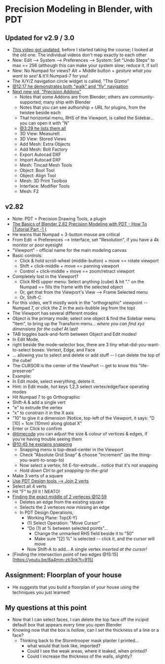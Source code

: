 # Precision Modeling in Blender, with PDT

## Updated for v2.9 / 3.0

* [This video got updated](https://www.youtube.com/watch?v=qzhgrHDDR7I&list=PL6Fiih6ItYsXzUbBNz7-IvV7UJYHZzCdF&index=2), before I started taking the course; I looked at the old one.  The individual videos don't map exactly to each other
* New: Edit --> System --> Preferences --> System: Set "Undo Steps" to max == 256 (although this can make your system slow; reduce it, if so!)
* New: No Numpad for views? Alt + Middle button + *gesture what you want to see!* & it'll Numpad-7 for you!
* The X/Y/Z navigation circle widget is called, "The Gizmo"
* [@12:17 he demonstrates both "walk" and "fly" navigation](https://youtu.be/qzhgrHDDR7I?list=PL6Fiih6ItYsXzUbBNz7-IvV7UJYHZzCdF&t=737)
* [Next new vid, "Precision Addons"](https://www.youtube.com/watch?v=qzhgrHDDR7I&list=PL6Fiih6ItYsXzUbBNz7-IvV7UJYHZzCdF&index=2)
	* Notes that some Addons are from Blender; others are community-supported; many ship with Blender
	* Notes that you can see authorship + URL for plugins, from the twistee beside each
    * That horizontal menu, RHS of the Viewport, is called the Sidebar... you can open it with "N"
	* [@3:29 he lists them all](https://youtu.be/v9tbXF410SU?list=PL6Fiih6ItYsXzUbBNz7-IvV7UJYHZzCdF&t=209)
	* 3D View: MeasureIt
	* 3D View: Stored Views
	* Add Mesh: Extra Objects
	* Add Mesh: Bolt Factory
	* Export Autocad DXF
	* Import Autocad DXF
	* Mesh: Tincad Mesh Tools
	* Object: Bool Tool
	* Object: Align Tool
	* Mesh: 3D Print Toolbox
	* Interface: Modifier Tools
	* Mesh: F2

##  v2.82

* Note: PDT = Precision Drawing Tools, a plugin
* [The Basics of Blender 2.82 Precision Modeling with PDT - How To (Tutorial Part -1 )](https://www.youtube.com/watch?v=8a4mm-zb3nk&list=PL6Fiih6ItYsX3qdwhEyd77zy82bM-I8t1&index=2)
* He warns that Numpad + 3-button mouse are critical
* From Edit -> Preferences --> Interface, set "Resolution", if you have a 4k monitor or poor eyesight
* "Viewport" - official name for the main modeling canvas
* Basic controls: 
	* Click & hold scroll-wheel (middle-button) + move == rotate viewport
	* Shift + click-middle + move == panning viewport
	* Control + click-middle + move == zoom/retract viewport
* Completely lost in the Viewport? 
	* Click RHS upper menu: Select anything (cube) & hit "." on the Numpad == fills the frame with the selected object
	* Or, get that from the Viewport's View --> Frame Selected menu
	* Or, Shift-C
* For this video, we'll mostly work in the "orthographic" viewpoint -- Numpad 7, or click the Z in the axis-bubble (eg from the top)
* The Viewport has several different modes
* Object is the primary mode; select one object & find the Sidebar menu "Item", to bring up the Transform menu... *where you can find xyz dimensions for the cube!*  At last!
* TAB toggles back-and-forth between Object and Edit modes!
* In Edit Mode, 
* right beside the mode-selector box, there are 3 tiny what-did-you-want-to-select boxes: Vertext, Edge, and Face
* ... allowing you to select and delete or add stuff -- I can delete the top of the cube!
*  The CURSOR is the center of the ViewPort -- get to know this "life-preserver"
* Example: 
* In Edit mode, select everything, delete it. 
* Hint: in Edit mode, hot keys 1,2,3 select vertex/edge/face operating modes
* Hit Numpad 7 to go Orthographic
* Shift-A & add a single vert
* "e" to extrude the vertex
* "x" to constrain it in the X axis
* "10" to give it a dimension (Notice, top-left of the Viewport, it says: "D [10] = 1cm (10mm) along global X"
* Enter or Click to confirm
* [@timecode](https://www.youtube.com/watch?v=8a4mm-zb3nk&list=PL6Fiih6ItYsX3qdwhEyd77zy82bM-I8t1&index=2) you can adjust the size & colour of vertices & edges, if you're having trouble seeing them
* [@10:45 he explains snapping](https://youtu.be/8a4mm-zb3nk?t=654)
	* Snapping menu is top-dead-center in the Viewport
	* Check "Absolute Grid Snap" & choose "Increment" (as the thing-you-want-to-snap-to)
	* Now select a vertex; hit E-for-extrude... notice that it's *not* snapping
	* *Hold down Ctrl to get snapping-to-the-grid*
* Make 3 verts of a square
* [Use PDT Design tools -->  Join 2 verts](https://youtu.be/8a4mm-zb3nk?t=721)
* Select all 4 verts
* Hit "F" to *fill* it ! NEATO! 
* [Finding the exact middle of 2 verteces @12:59](https://youtu.be/8a4mm-zb3nk?t=779)
	* Deletes an edge from the existing square
	* Selects the 2 verteces now missing an edge
	* In PDT Design Operations, 
	   * Working Plane: Top(X-Y)
	   * (1) Select Operation: "Move Cursor"
	   * "Do (1) at % between selected points"...
			* Change the unmarked RHS field beside it to "50"
			* Make sure "[2] %" is selected -- click it, and the cursor will move
		* Now Shift-A to add... A single vertex *inserted at the cursor!*
* [Finding the intersection point of two edges @15:15][https://youtu.be/8a4mm-zb3nk?t=915]

## Assignment:  Floorplan of your house

* He suggests that you build a floorplan of your house using the techniques you just learned!

## My questions at this point

* Now that I can select faces, I can delete the top face off the incipid default box that appears every time you open Blender
* Knowing now that the box is *hollow*, can I set the thickness of a line or a face? 
	* Thinking back to the Stormtrooper mask planter I printed... 
		* what would that look like, imported?
		* Could I see the weak areas, where it leaked, when printed? 
		* Could I increase the thickness of the walls, slightly?

